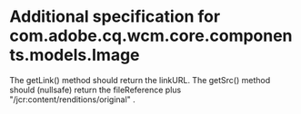<!-- AIGenVersion(1.0) -->

# Additional specification for com.adobe.cq.wcm.core.components.models.Image

The getLink() method should return the linkURL.
The getSrc() method should (nullsafe) return the fileReference plus "/jcr:content/renditions/original" .

